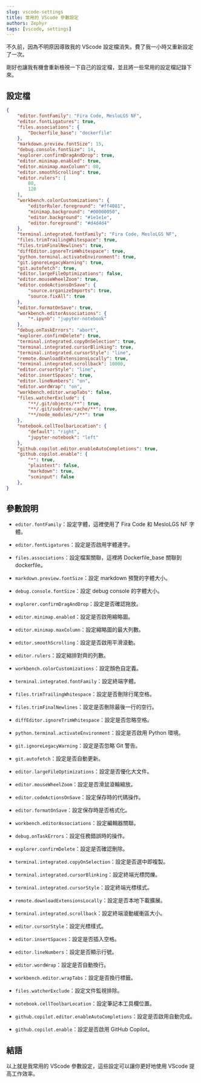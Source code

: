 ```yaml
---
slug: vscode-settings
title: 常用的 VScode 參數設定
authors: Zephyr
tags: [vscode, settings]
---
```


不久前，因為不明原因導致我的 VScode 設定檔消失。費了我一小時又重新設定了一次。

剛好也讓我有機會重新檢視一下自己的設定檔，並且將一些常用的設定檔記錄下來。

<!--truncate-->

## 設定檔

```json
{
    "editor.fontFamily": "Fira Code, MesloLGS NF",
    "editor.fontLigatures": true,
    "files.associations": {
        "Dockerfile_base": "dockerfile"
    },
    "markdown.preview.fontSize": 15,
    "debug.console.fontSize": 14,
    "explorer.confirmDragAndDrop": true,
    "editor.minimap.enabled": true,
    "editor.minimap.maxColumn": 80,
    "editor.smoothScrolling": true,
    "editor.rulers": [
        80,
        120
    ],
    "workbench.colorCustomizations": {
        "editorRuler.foreground": "#ff4081",
        "minimap.background": "#00000050",
        "editor.background": "#1e1e1e",
        "editor.foreground": "#d4d4d4"
    },
    "terminal.integrated.fontFamily": "Fira Code, MesloLGS NF",
    "files.trimTrailingWhitespace": true,
    "files.trimFinalNewlines": true,
    "diffEditor.ignoreTrimWhitespace": true,
    "python.terminal.activateEnvironment": true,
    "git.ignoreLegacyWarning": true,
    "git.autofetch": true,
    "editor.largeFileOptimizations": false,
    "editor.mouseWheelZoom": true,
    "editor.codeActionsOnSave": {
        "source.organizeImports": true,
        "source.fixAll": true
    },
    "editor.formatOnSave": true,
    "workbench.editorAssociations": {
        "*.ipynb": "jupyter-notebook"
    },
    "debug.onTaskErrors": "abort",
    "explorer.confirmDelete": true,
    "terminal.integrated.copyOnSelection": true,
    "terminal.integrated.cursorBlinking": true,
    "terminal.integrated.cursorStyle": "line",
    "remote.downloadExtensionsLocally": true,
    "terminal.integrated.scrollback": 10000,
    "editor.cursorStyle": "line",
    "editor.insertSpaces": true,
    "editor.lineNumbers": "on",
    "editor.wordWrap": "on",
    "workbench.editor.wrapTabs": false,
    "files.watcherExclude": {
        "**/.git/objects/**": true,
        "**/.git/subtree-cache/**": true,
        "**/node_modules/*/**": true
    },
    "notebook.cellToolbarLocation": {
        "default": "right",
        "jupyter-notebook": "left"
    },
    "github.copilot.editor.enableAutoCompletions": true,
    "github.copilot.enable": {
        "*": true,
        "plaintext": false,
        "markdown": true,
        "scminput": false
    },
}
```

## 參數說明

- `editor.fontFamily`：設定字體，這裡使用了 Fira Code 和 MesloLGS NF 字體。

- `editor.fontLigatures`：設定是否啟用字體連字。

- `files.associations`：設定檔案關聯，這裡將 Dockerfile_base 關聯到 dockerfile。

- `markdown.preview.fontSize`：設定 markdown 預覽的字體大小。

- `debug.console.fontSize`：設定 debug console 的字體大小。

- `explorer.confirmDragAndDrop`：設定是否確認拖放。

- `editor.minimap.enabled`：設定是否啟用縮略圖。

- `editor.minimap.maxColumn`：設定縮略圖的最大列數。

- `editor.smoothScrolling`：設定是否啟用平滑滾動。

- `editor.rulers`：設定縮排對齊的列數。

- `workbench.colorCustomizations`：設定顏色自定義。

- `terminal.integrated.fontFamily`：設定終端字體。

- `files.trimTrailingWhitespace`：設定是否刪除行尾空格。

- `files.trimFinalNewlines`：設定是否刪除最後一行的空行。

- `diffEditor.ignoreTrimWhitespace`：設定是否忽略空格。

- `python.terminal.activateEnvironment`：設定是否啟用 Python 環境。

- `git.ignoreLegacyWarning`：設定是否忽略 Git 警告。

- `git.autofetch`：設定是否自動更新。

- `editor.largeFileOptimizations`：設定是否優化大文件。

- `editor.mouseWheelZoom`：設定是否滑鼠滾輪縮放。

- `editor.codeActionsOnSave`：設定保存時的代碼操作。

- `editor.formatOnSave`：設定保存時是否格式化。

- `workbench.editorAssociations`：設定編輯器關聯。

- `debug.onTaskErrors`：設定任務錯誤時的操作。

- `explorer.confirmDelete`：設定是否確認刪除。

- `terminal.integrated.copyOnSelection`：設定是否選中即複製。

- `terminal.integrated.cursorBlinking`：設定終端光標閃爍。

- `terminal.integrated.cursorStyle`：設定終端光標樣式。

- `remote.downloadExtensionsLocally`：設定是否本地下載擴展。

- `terminal.integrated.scrollback`：設定終端滾動緩衝區大小。

- `editor.cursorStyle`：設定光標樣式。

- `editor.insertSpaces`：設定是否插入空格。

- `editor.lineNumbers`：設定是否顯示行號。

- `editor.wordWrap`：設定是否自動換行。

- `workbench.editor.wrapTabs`：設定是否換行標籤。

- `files.watcherExclude`：設定文件監視排除。

- `notebook.cellToolbarLocation`：設定筆記本工具欄位置。

- `github.copilot.editor.enableAutoCompletions`：設定是否啟用自動完成。

- `github.copilot.enable`：設定是否啟用 GitHub Copilot。

## 結語

以上就是我常用的 VScode 參數設定，這些設定可以讓你更好地使用 VScode 提高工作效率。
